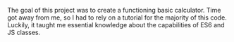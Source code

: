 The goal of this project was to create a functioning basic calculator. Time got away from me, so I had to rely on a tutorial for the majority of this code. Luckily, it taught me essential knowledge about the capabilities of ES6 and JS classes. 